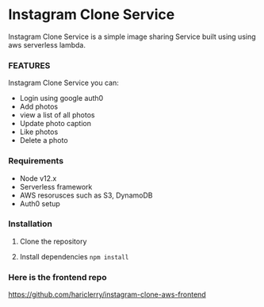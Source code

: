 # Instagram Clone Service

 Instagram Clone Service is a simple image sharing Service built using using aws serverless lambda.

### FEATURES

Instagram Clone Service you can:
* Login using google auth0
* Add photos
* view a list of all photos
* Update photo caption
* Like photos
* Delete a photo

### Requirements
* Node v12.x
* Serverless framework
* AWS resorusces such as S3, DynamoDB
* Auth0 setup

### Installation

1. Clone the repository

2. Install dependencies
  ```npm install```


### Here is the frontend repo
https://github.com/hariclerry/instagram-clone-aws-frontend

